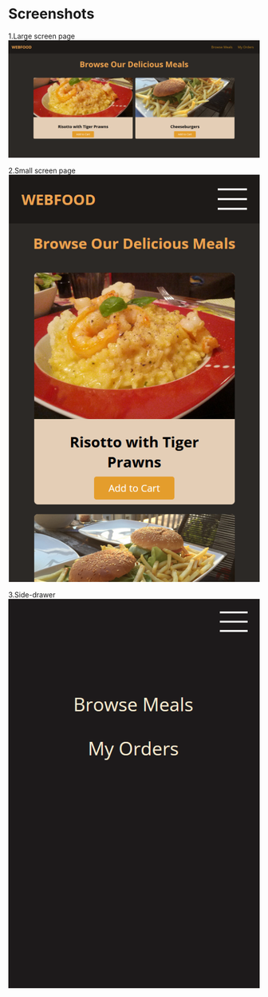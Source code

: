 # Screenshots

1.Large screen page
![xxl](https://github.com/LechatW/Web-Food/blob/master/images/xxl.PNG)


2.Small screen page
![small](https://github.com/LechatW/Web-Food/blob/master/images/small.PNG)


3.Side-drawer
![menu](https://github.com/LechatW/Web-Food/blob/master/images/menu.PNG)
